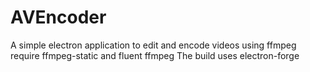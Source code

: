 # AVEncoder
A simple electron application to edit and encode videos using ffmpeg
require ffmpeg-static and fluent ffmpeg
The build uses electron-forge
